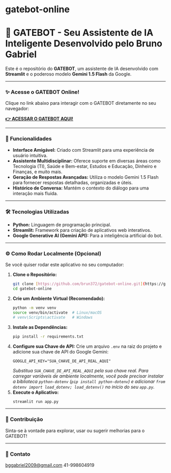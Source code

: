 # gatebot-online
# 🤖 GATEBOT - Seu Assistente de IA Inteligente  Desenvolvido pelo Bruno Gabriel 

Este é o repositório do **GATEBOT**, um assistente de IA desenvolvido com **Streamlit** e o poderoso modelo **Gemini 1.5 Flash** da Google.

---

### ✨ **Acesse o GATEBOT Online!**

Clique no link abaixo para interagir com o GATEBOT diretamente no seu navegador:

[**👉 ACESSAR O GATEBOT AQUI!**](https://gatebot-online-jcjcbcifmvszjmg229tpys.streamlit.app/)

---

### 🚀 **Funcionalidades**

* **Interface Amigável:** Criado com Streamlit para uma experiência de usuário intuitiva.
* **Assistente Multidisciplinar:** Oferece suporte em diversas áreas como Tecnologia (TI), Saúde e Bem-estar, Estudos e Educação, Dinheiro e Finanças, e muito mais.
* **Geração de Respostas Avançadas:** Utiliza o modelo Gemini 1.5 Flash para fornecer respostas detalhadas, organizadas e úteis.
* **Histórico de Conversa:** Mantém o contexto do diálogo para uma interação mais fluida.

---

### 🛠️ **Tecnologias Utilizadas**

* **Python:** Linguagem de programação principal.
* **Streamlit:** Framework para criação de aplicativos web interativos.
* **Google Generative AI (Gemini API):** Para a inteligência artificial do bot.

---

### ⚙️ **Como Rodar Localmente (Opcional)**

Se você quiser rodar este aplicativo no seu computador:

1.  **Clone o Repositório:**
    ```bash
    git clone [https://github.com/brun372/gatebot-online.git](https://github.com/brun372/gatebot-online.git)
    cd gatebot-online
    ```
2.  **Crie um Ambiente Virtual (Recomendado):**
    ```bash
    python -m venv venv
    source venv/bin/activate  # Linux/macOS
    # venv\Scripts\activate   # Windows
    ```
3.  **Instale as Dependências:**
    ```bash
    pip install -r requirements.txt
    ```
4.  **Configure sua Chave de API:**
    Crie um arquivo `.env` na raiz do projeto e adicione sua chave de API do Google Gemini:
    ```
    GOOGLE_API_KEY="SUA_CHAVE_DE_API_REAL_AQUI"
    ```
    *Substitua `SUA_CHAVE_DE_API_REAL_AQUI` pela sua chave real.*
    *Para carregar variáveis de ambiente localmente, você pode precisar instalar a biblioteca `python-dotenv` (`pip install python-dotenv`) e adicionar `from dotenv import load_dotenv; load_dotenv()` no início do seu `app.py`.*
5.  **Execute o Aplicativo:**
    ```bash
    streamlit run app.py
    ```

---

### 🤝 **Contribuição**

Sinta-se à vontade para explorar, usar ou sugerir melhorias para o GATEBOT!

---

### 📧 **Contato**
bggabriel2009@gmail.com  41-998604919

